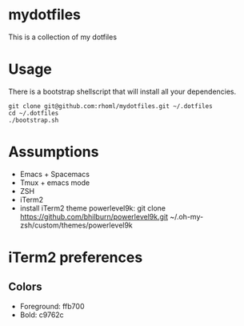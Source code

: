 mydotfiles
===

This is a collection of my dotfiles

Usage
===

There is a bootstrap shellscript that will install all your dependencies.

```
git clone git@github.com:rhoml/mydotfiles.git ~/.dotfiles
cd ~/.dotfiles
./bootstrap.sh
```

Assumptions
===

* Emacs + Spacemacs
* Tmux + emacs mode
* ZSH
* iTerm2
* install iTerm2 theme powerlevel9k: git clone https://github.com/bhilburn/powerlevel9k.git ~/.oh-my-zsh/custom/themes/powerlevel9k

iTerm2 preferences
===

## Colors

* Foreground: ffb700
* Bold: c9762c
